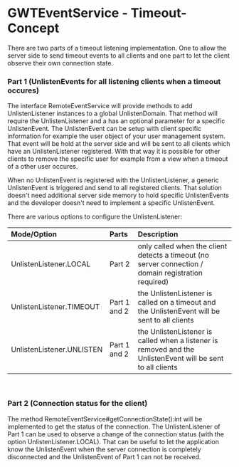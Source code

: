 # GWTEventService - Timeout-Concept #

There are two parts of a timeout listening implementation. One to allow the server side to send timeout events to all clients and one part to let the client observe their own connection state.


### Part 1 (UnlistenEvents for all listening clients when a timeout occures) ###

The interface RemoteEventService will provide methods to add UnlistenListener instances to a global UnlistenDomain. That method will require the UnlistenListener and a has an optional parameter for a specific UnlistenEvent. The UnlistenEvent can be setup with client specific information for example the user object of your user management system. That event will be hold at the server side and will be sent to all clients which have an UnlistenListener registered. With that way it is possible for other clients to remove the specific user for example from a view when a timeout of a other user occures.

When no UnlistenEvent is registered with the UnlistenListener, a generic UnlistenEvent is triggered and send to all registered clients. That solution doesn't need additional server side memory to hold specific UnlistenEvents and the developer doesn't need to implement a specific UnlistenEvent.

There are various options to configure the UnlistenListener:

| **Mode/Option** | **Parts** | **Description** |
|:----------------|:----------|:----------------|
| UnlistenListener.LOCAL | Part 2    | only called when the client detects a timeout (no server connection / domain registration required) |
| UnlistenListener.TIMEOUT | Part 1 and 2 | the UnlistenListener is called on a timeout and the UnlistenEvent will be sent to all clients |
| UnlistenListener.UNLISTEN | Part 1 and 2 | the UnlistenListener is called when a listener is removed and the UnlistenEvent will be sent to all clients |

<br>
<h3>Part 2 (Connection status for the client)</h3>

The method RemoteEventService#getConnectionState():int will be implemented to get the status of the connection. The UnlistenListener of Part 1 can be used to observe a change of the connection status (with the option UnlistenListener.LOCAL). That can be useful to let the application know the UnlistenEvent when the server connection is completely disconnected and the UnlistenEvent of Part 1 can not be received.